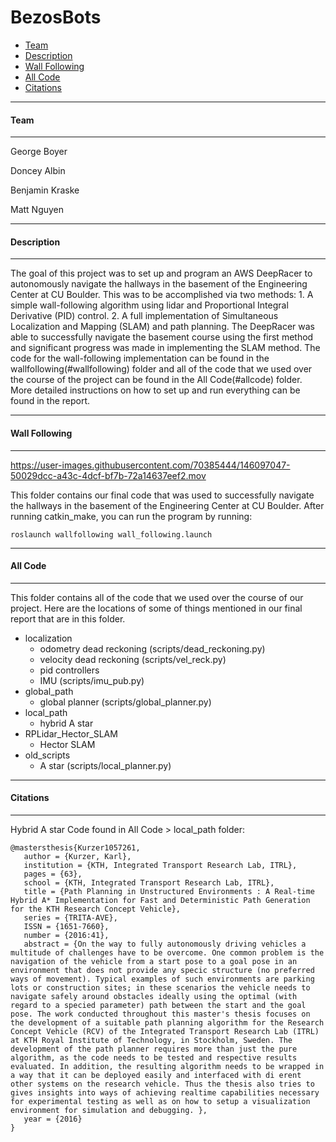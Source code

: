 # BezosBots

* [Team](#team)
* [Description](#description)
* [Wall Following](#wallfollowing)
* [All Code](#allcode)
* [Citations](#citations)

---
#### <a name="team"></a> Team
---

George Boyer

Doncey Albin

Benjamin Kraske

Matt Nguyen

---
#### <a name="description"></a> Description
---

The goal of this project was to set up and program an AWS DeepRacer to autonomously navigate the hallways in the basement of the Engineering Center at CU Boulder. This was to be accomplished via two methods: 1. A simple wall-following algorithm using lidar and Proportional Integral Derivative (PID) control. 2. A full implementation of Simultaneous Localization and Mapping (SLAM) and path planning. The DeepRacer was able to successfully navigate the basement course using the first method and significant progress was made in implementing the SLAM method. The code for the wall-following implementation can be found in the wallfollowing(#wallfollowing) folder and all of the code that we used over the course of the project can be found in the All Code(#allcode) folder. More detailed instructions on how to set up and run everything can be found in the report.

---
#### <a name="wallfollowing"></a> Wall Following
---

https://user-images.githubusercontent.com/70385444/146097047-50029dcc-a43c-4dcf-bf7b-72a14637eef2.mov

This folder contains our final code that was used to successfully navigate the hallways in the basement of the Engineering Center at CU Boulder. After running catkin_make, you can run the program by running:

```
roslaunch wallfollowing wall_following.launch
```

---
#### <a name="allcode"></a> All Code
---

This folder contains all of the code that we used over the course of our project. Here are the locations of some of things mentioned in our final report that are in this folder.

* localization
    * odometry dead reckoning (scripts/dead_reckoning.py)
    * velocity dead reckoning (scripts/vel_reck.py)
    * pid controllers
    * IMU (scripts/imu_pub.py)
* global_path
    * global planner (scripts/global_planner.py)
* local_path
    * hybrid A star
* RPLidar_Hector_SLAM
    * Hector SLAM
* old_scripts
    * A star (scripts/local_planner.py)


---
#### <a name="citations"></a> Citations
---

Hybrid A star Code found in All Code > local_path folder:
```
@mastersthesis{Kurzer1057261,
   author = {Kurzer, Karl},
   institution = {KTH, Integrated Transport Research Lab, ITRL},
   pages = {63},
   school = {KTH, Integrated Transport Research Lab, ITRL},
   title = {Path Planning in Unstructured Environments : A Real-time Hybrid A* Implementation for Fast and Deterministic Path Generation for the KTH Research Concept Vehicle},
   series = {TRITA-AVE},
   ISSN = {1651-7660},
   number = {2016:41},
   abstract = {On the way to fully autonomously driving vehicles a multitude of challenges have to be overcome. One common problem is the navigation of the vehicle from a start pose to a goal pose in an environment that does not provide any specic structure (no preferred ways of movement). Typical examples of such environments are parking lots or construction sites; in these scenarios the vehicle needs to navigate safely around obstacles ideally using the optimal (with regard to a specied parameter) path between the start and the goal pose. The work conducted throughout this master's thesis focuses on the development of a suitable path planning algorithm for the Research Concept Vehicle (RCV) of the Integrated Transport Research Lab (ITRL) at KTH Royal Institute of Technology, in Stockholm, Sweden. The development of the path planner requires more than just the pure algorithm, as the code needs to be tested and respective results evaluated. In addition, the resulting algorithm needs to be wrapped in a way that it can be deployed easily and interfaced with di erent other systems on the research vehicle. Thus the thesis also tries to gives insights into ways of achieving realtime capabilities necessary for experimental testing as well as on how to setup a visualization environment for simulation and debugging. },
   year = {2016}
}
```
